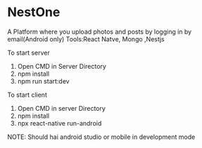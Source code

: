 # NestOne

A Platform where you upload photos and posts by logging in by email(Android only)
Tools:React Natve, Mongo ,Nestjs 

To start server 
1) Open CMD in Server Directory 
2) npm install
3) npm run start:dev

To start client 

1) Open CMD in server Directory
2) npm install
3) npx react-native run-android

NOTE: Should hai android studio or mobile in development mode
